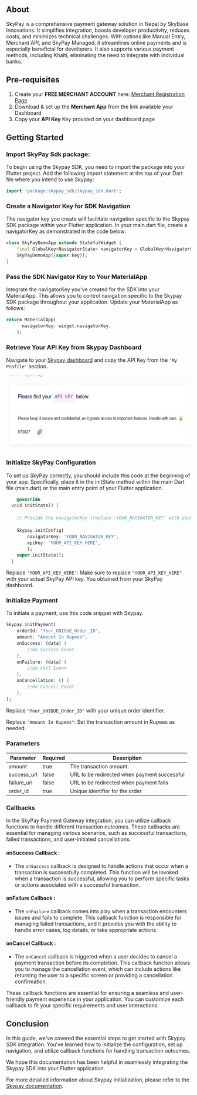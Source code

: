 ## **About**
SkyPay is a comprehensive payment gateway solution in Nepal by SkyBase Innovations. It simplifies integration, boosts developer productivity, reduces costs, and minimizes technical challenges. With options like Manual Entry, Merchant API, and SkyPay Managed, it streamlines online payments and is especially beneficial for developers. It also supports various payment methods, including Khalti, eliminating the need to integrate with individual banks.

## **Pre-requisites**
1. Create your **FREE MERCHANT ACCOUNT** here: [Merchant Registration Page](https://skypay.dev)
2. Download & set up the **Merchant App** from the link available your Dashboard
3. Copy your **API Key** Key provided on your dashboard page

## **Getting Started**

###  Import SkyPay Sdk package: 
To begin using the Skypay SDK, you need to import the package into your Flutter project. Add the following import statement at the top of your Dart file where you intend to use Skypay:

```dart
import 'package:skypay_sdk/skypay_sdk.dart';
```

### Create a Navigator Key for SDK Navigation
The navigator key you create will facilitate navigation specific to the Skypay SDK package within your Flutter application. In your main.dart file, create a navigatorKey as demonstrated in the code below:
```dart
class SkyPayDemoApp extends StatefulWidget {
    final GlobalKey<NavigatorState> navigatorKey = GlobalKey<NavigatorState>();
    SkyPayDemoApp({super.key});
}
```
###  Pass the SDK Navigator Key to Your MaterialApp
Integrate the navigatorKey you've created for the SDK into your MaterialApp. This allows you to control navigation specific to the Skypay SDK package throughout your application. Update your MaterialApp as follows:
```dart
return MaterialApp(
      navigatorKey: widget.navigatorKey,
    );
```
### Retrieve Your API Key from Skypay Dashboard
Navigate to your [Skypay dashboard](https://app.skypay.dev) and copy the API Key from the ```'My Profile'``` section.
</br></br><img src="assets/api_key.png" alt="Markdown Monster icon" style="height: 200px; width:auto;" />

### Initialize SkyPay Configuration
To set up SkyPay correctly, you should include this code at the beginning of your app. Specifically, place it in the initState method within the main Dart file (main.dart) or the main entry point of your Flutter application.
```dart
    @override
  void initState() {

    // Provide the navigatorKey (replace 'YOUR_NAVIGATOR_KEY' with your actual navigatorKey)

    Skypay.initConfig(
        navigatorKey: 'YOUR_NAVIGATOR_KEY', 
        apiKey: 'YOUR_API_KEY_HERE',
        );
    super.initState();
  }
```
Replace ```'YOUR_API_KEY_HERE'```: Make sure to replace ```"YOUR_API_KEY_HERE"``` with your actual SkyPay API key. You obtained from your SkyPay dashboard.

### Initialize Payment

To initiate a payment, use this code snippet with Skypay. 

```dart
Skypay.initPayment(
    orderId: "Your_UNIQUE_Order_ID",
    amount: "Amount In Rupees",
    onSuccess: (data) {
        //On Success Event
    },
    onFailure: (data) {
        //On Fail Event
    },
    onCancellation: () {
        //On Cancell Event
    },
);
```

Replace `"Your_UNIQUE_Order_ID"` with your unique order identifier.

Replace `"Amount In Rupees"`: Set the transaction amount in Rupees as needed.

### Parameters

| Parameter | Required | Description |  
| --- | --- | --- |
| amount | true | The transaction amount. |  |
| success_url | false | URL to be redirected when payment successful |  |
| failure_url | false | URL to be redirected when payment fails |  |
| order_id | true | Unique identifier for the order |  |

### **Callbacks**
In the SkyPay Payment Gateway integration, you can utilize callback functions to handle different transaction outcomes. These callbacks are essential for managing various scenarios, such as successful transactions, failed transactions, and user-initiated cancellations.

#### **onSuccess Callback :** 
- The `onSuccess` callback is designed to handle actions that occur when a transaction is successfully completed. This function will be invoked when a transaction is successful, allowing you to perform specific tasks or actions associated with a successful transaction.

#### **onFailure Callback :** 
- The `onFailure` callback comes into play when a transaction encounters issues and fails to complete. This callback function is responsible for managing failed transactions, and it provides you with the ability to handle error cases, log details, or take appropriate actions.

#### **onCancel Callback :**
- The `onCancel` callback is triggered when a user decides to cancel a payment transaction before its completion. This callback function allows you to manage the cancellation event, which can include actions like returning the user to a specific screen or providing a cancellation confirmation.

These callback functions are essential for ensuring a seamless and user-friendly payment experience in your application. You can customize each callback to fit your specific requirements and user interactions.

## Conclusion

In this guide, we've covered the essential steps to get started with Skypay SDK integration. You've learned how to initialize the configuration, set up navigation, and utilize callback functions for handling transaction outcomes.

We hope this documentation has been helpful in seamlessly integrating the Skypay SDK into your Flutter application.

For more detailed information about Skypay initialization, please refer to the [Skypay documentation](http://docs.skypay.dev/).

